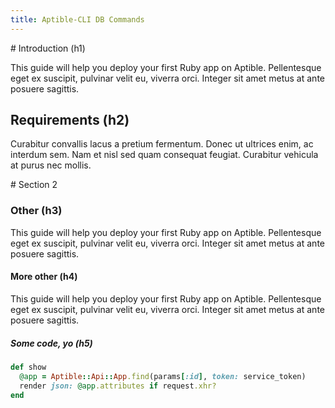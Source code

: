 ```yaml
---
title: Aptible-CLI DB Commands
---
```


<section>
# Introduction (h1)

This guide will help you deploy your first Ruby app on Aptible. Pellentesque eget ex suscipit, pulvinar velit eu, viverra orci. Integer sit amet metus at ante posuere sagittis.

## Requirements (h2)

Curabitur convallis lacus a pretium fermentum. Donec ut ultrices enim, ac interdum sem. Nam et nisl sed quam consequat feugiat. Curabitur vehicula at purus nec mollis.
</section>

<section>
# Section 2

### Other (h3)

This guide will help you deploy your first Ruby app on Aptible. Pellentesque eget ex suscipit, pulvinar velit eu, viverra orci. Integer sit amet metus at ante posuere sagittis.

#### More other (h4)

This guide will help you deploy your first Ruby app on Aptible. Pellentesque eget ex suscipit, pulvinar velit eu, viverra orci. Integer sit amet metus at ante posuere sagittis.

##### Some code, yo (h5)

```ruby
def show
  @app = Aptible::Api::App.find(params[:id], token: service_token)
  render json: @app.attributes if request.xhr?
end
```
</section>